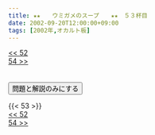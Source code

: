 ```yaml
---
title: ★★　　ウミガメのスープ　　★★　５３杯目
date: 2002-09-20T12:00:00+09:00
tags: [2002年,オカルト板]
---
```

<div class="th_left"><a href="../52"><< 52</a></div>
<div class="th_right"><a href="../54">54 >></a></div>
<br><br>
<script src="../../js/cupsoup.js"></script>
<form>
<input type="button" value="問題と解説のみにする" onClick="toggleCupsoup()">
</form>
{{< 53 >}}
<div class="th_left"><a href="../52"><< 52</a></div>
<div class="th_right"><a href="../54">54 >></a></div>